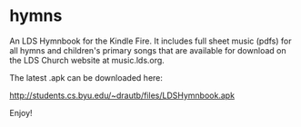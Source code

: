 hymns
=====

An LDS Hymnbook for the Kindle Fire. It includes full sheet music (pdfs) for all hymns and children's primary
songs that are available for download on the LDS Church website at music.lds.org.

The latest .apk can be downloaded here:

http://students.cs.byu.edu/~drautb/files/LDSHymnbook.apk

Enjoy!
